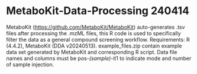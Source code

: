 # MetaboKit-Data-Processing 240414

MetaboKit (https://github.com/MetaboKit/MetaboKit) auto-generates .tsv files after processing the .mzML files, this R code is used to specifically filter the data as a general compound screening workflow.
Requirements: R (4.4.2), MetaboKit (DDA v20240513). 
example_files.zip contain example data set generated by MetaboKit and corresponding R script. 
Data file names and columns must be pos-_(sample)_-it1 to indicate mode and number of sample injection. 
